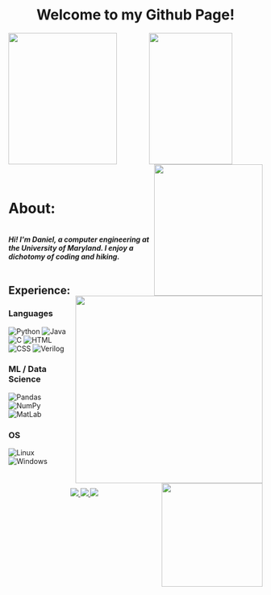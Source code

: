 <h1 align="center">Welcome to my Github Page!</h1>

<p align="center">

  <img align="left" src="https://github.com/Daniel-Lamb/Daniel-Lamb/assets/96439440/81542370-64df-4393-8ba5-4d848b1c0fe9" width="215px" height="260px">
  <img align="center" src="https://github.com/Daniel-Lamb/Daniel-Lamb/assets/96439440/74d67bb0-cdbb-4b8a-a212-44a16a5b4c24" width="165px" height="260px">
  <img align="right" src="https://github.com/Daniel-Lamb/Daniel-Lamb/assets/96439440/a5edad4a-2152-4690-8253-14725054846e" width="215px" height="260px">
</p>
<br>

# About:
<p>
 <img align="right" src="https://github.com/Daniel-Lamb/Daniel-Lamb/assets/96439440/21b35d80-b209-4964-a7bc-4c9bebdaa02e" width="371px">
  
  <br>
  <i><b>Hi! I'm Daniel, a computer engineering at the University of Maryland.  I enjoy a dichotomy of coding and hiking.  </b></i>
  <br><br>

  <h2 align="left">Experience:</h2>
</p>

### Languages
![Python](https://img.shields.io/badge/python-green?style=for-the-badge&logo=python)
![Java](https://img.shields.io/badge/java-green?style=for-the-badge&logo=openjdk)
![C](https://img.shields.io/badge/c-green?style=for-the-badge)
![HTML](https://img.shields.io/badge/HTML-green?style=for-the-badge&logo=HTML)
![CSS](https://img.shields.io/badge/CSS-green?style=for-the-badge&logo=CSS)
![Verilog](https://img.shields.io/badge/Verilog-green?style=for-the-badge)

<img align="right" src="https://media2.giphy.com/media/FlPJcTplkfefDCKq2b/giphy.gif?cid=ecf05e47pwbaog6dnk7ns7ngbnfn7yk1b1fmkvvzorgj3cx4&ep=v1_gifs_related&rid=giphy.gif&ct=g" width="200px" height="205px">

### ML / Data Science
![Pandas](https://img.shields.io/badge/pandas-green?style=for-the-badge&logo=pandas)
![NumPy](https://img.shields.io/badge/numpy-green?style=for-the-badge&logo=numpy)
![MatLab](https://img.shields.io/badge/MatLab-green?style=for-the-badge)

### OS

![Linux](https://img.shields.io/badge/linux-green?style=for-the-badge&logo=Linux)
![Windows](https://img.shields.io/badge/Windows-green?style=for-the-badge&logo=Windows)

<br>
<p align="center">
  <a href="https://www.linkedin.com/in/daniel--lamb/">
    <img src="https://img.shields.io/badge/-Linkedin-blue?style=flat-square&logo=linkedin" />
  </a>
  <a href="https://portfolium.com/Daniel_Lamb/portfolio">
    <img src="https://img.shields.io/badge/-Portfolium-orange?style=flat=linkedin" />
  </a>
  <a href="mailto:daniel.lamb4444@gmail.com">
    <img src="https://img.shields.io/badge/-Email-lightgrey?style=flat-square&logo=gmail" />
  </a>
  
</p>
